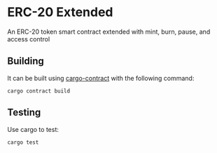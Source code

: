 # ERC-20 Extended

An ERC-20 token smart contract extended with mint, burn, pause, and access control

## Building
It can be built using [cargo-contract](https://github.com/paritytech/cargo-contract) with the following command:
```
cargo contract build
```

## Testing

Use cargo to test:
```
cargo test
```

